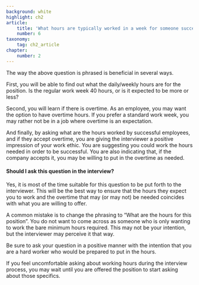 ```yaml
---
background: white
highlight: ch2
article:
    title: 'What hours are typically worked in a week for someone successful in this job? Is overtime expected or accepted?'
    number: 6
taxonomy:
    tag: ch2_article
chapter:
    number: 2
---
```

The way the above question is phrased is beneficial in several ways.

First, you will be able to find out what the daily/weekly hours are for the position. Is the regular work week 40 hours, or is it expected to be more or less?

Second, you will learn if there is overtime. As an employee, you may want the option to have overtime hours. If you prefer a standard work week, you may rather not be in a job where overtime is an expectation.

And finally, by asking what are the hours worked by successful employees, and if they accept overtime, you are giving the interviewer a positive impression of your work ethic. You are suggesting you could work the hours needed in order to be successful. You are also indicating that, if the company accepts it, you may be willing to put in the overtime as needed.

#### Should I ask this question in the interview?
Yes, it is most of the time suitable for this question to be put forth to the interviewer. This will be the best way to ensure that the hours they expect you to work and the overtime that may (or may not) be needed coincides with what you are willing to offer.

A common mistake is to change the phrasing to “What are the hours for this position”. You do not want to come across as someone who is only wanting to work the bare minimum hours required. This may not be your intention, but the interviewer may perceive it that way.

Be sure to ask your question in a positive manner with the intention that you are a hard worker who would be prepared to put in the hours.

If you feel uncomfortable asking about working hours during the interview process, you may wait until you are offered the position to start asking about those specifics.